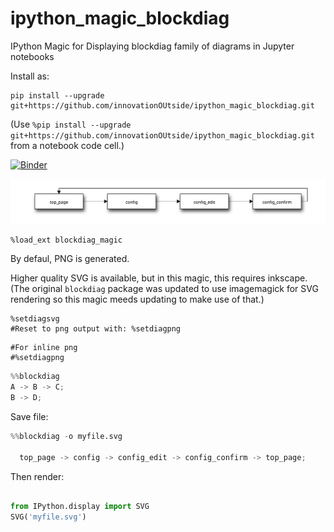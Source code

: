 # ipython_magic_blockdiag
IPython Magic for Displaying blockdiag family of diagrams in Jupyter notebooks

Install as:

```
pip install --upgrade git+https://github.com/innovationOUtside/ipython_magic_blockdiag.git
```

(Use `%pip install --upgrade git+https://github.com/innovationOUtside/ipython_magic_blockdiag.git` from a notebook code cell.)

[![Binder](https://mybinder.org/badge_logo.svg)](https://mybinder.org/v2/gh/innovationOUtside/ipython_magic_blockdiag/master)

![](.images/myfile.svg)

```
%load_ext blockdiag_magic
```

By defaul, PNG is generated.

Higher quality SVG is available, but in this magic, this requires inkscape. (The original `blockdiag` package was updated to use imagemagick for SVG rendering so this magic meeds updating to make use of that.)

```
%setdiagsvg
#Reset to png output with: %setdiagpng
```

```
#For inline png
#%setdiagpng
```

```python
%%blockdiag
A -> B -> C;
B -> D;

```

Save file:

```python
%%blockdiag -o myfile.svg

  top_page -> config -> config_edit -> config_confirm -> top_page;

```
Then render:

```python

from IPython.display import SVG
SVG('myfile.svg')
```
